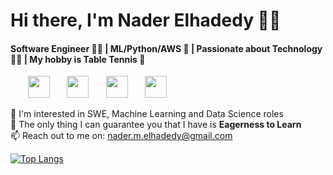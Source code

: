 # Hi there, I'm Nader Elhadedy 👋✨
#### Software Engineer :man_technologist: | ML/Python/AWS :monocle_face: | Passionate about Technology :technologist: | My hobby is Table Tennis 🏓

&nbsp;&nbsp;&nbsp;&nbsp;&nbsp;&nbsp;
[<img src="https://img.icons8.com/color/30/000000/linkedin-circled--v1.png" width="35"/>](https://www.linkedin.com/in/nader-elhadedy)
&nbsp;&nbsp;&nbsp;&nbsp;&nbsp;
[<img src="https://img.icons8.com/external-tal-revivo-shadow-tal-revivo/30/external-level-up-your-coding-skills-and-quickly-land-a-job-logo-shadow-tal-revivo.png" width="35"/>](https://leetcode.com/Nader_Elhadedy/)
&nbsp;&nbsp;&nbsp;&nbsp;&nbsp;
[<img src="https://img.icons8.com/color/30/000000/twitter-circled--v1.png" width="35"/>](https://twitter.com/dedy_nader)
&nbsp;&nbsp;&nbsp;&nbsp;&nbsp;
[<img src="https://img.icons8.com/ios-filled/30/medium-logo.png" width="35"/>](https://medium.com/@nader.m.elhadedy)

<!--
[![Linkedin](https://img.icons8.com/color/30/000000/linkedin-circled--v1.png) LinkedIn](https://www.linkedin.com/in/nader-elhadedy-8b6329191/)
&nbsp;
[![LeetCode](https://img.icons8.com/external-tal-revivo-shadow-tal-revivo/30/external-level-up-your-coding-skills-and-quickly-land-a-job-logo-shadow-tal-revivo.png) LeetCode](https://leetcode.com/Nader_Elhadedy/)
[![Twitter](https://img.icons8.com/color/30/000000/twitter-circled--v1.png) Twitter](https://twitter.com/dedy_nader)
[![Medium](https://img.icons8.com/ios-filled/30/medium-logo.png) Medium](https://medium.com/@nader.m.elhadedy)
-->
🔭 I'm interested in SWE, Machine Learning and Data Science roles<br>
🌱 The only thing I can guarantee you that I have is <b>Eagerness to Learn</b><br>
📫 Reach out to me on: nader.m.elhadedy@gmail.com<br>

<!-- Know more about me: [CV](https://drive.google.com/file/d/1k-KpNed5yuH9EXLlFe6zOmU9HORZ61_R/view?usp=sharing)<br>-->

<!--
**naderelhadedy/naderelhadedy** is a ✨ _special_ ✨ repository because its `README.md` (this file) appears on your GitHub profile.

Here are some ideas to get you started:

- 🔭 I’m currently working on ...
- 🌱 I’m currently learning ...
- 👯 I’m looking to collaborate on ...
- 🤔 I’m looking for help with ...
- 💬 Ask me about ...
- 📄
- 📫 How to reach me: ... 
- 😄 Pronouns: ...
- ⚡ Fun fact: ...
-->
[![Top Langs](https://github-readme-stats.vercel.app/api/top-langs/?username=naderelhadedy&layout=compact&show_icons=true&theme=vue&langs_count=8)](https://github.com/naderelhadedy/github-readme-stats)
